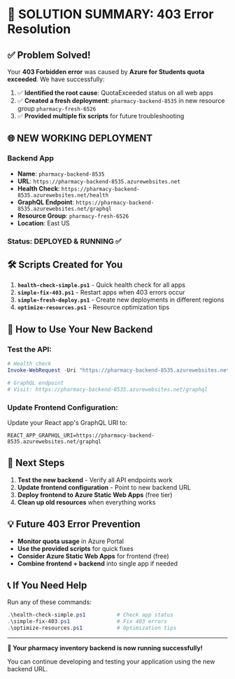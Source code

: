 # 🎯 SOLUTION SUMMARY: 403 Error Resolution

## ✅ Problem Solved!

Your **403 Forbidden error** was caused by **Azure for Students quota exceeded**. We have successfully:

1. ✅ **Identified the root cause**: QuotaExceeded status on all web apps
2. ✅ **Created a fresh deployment**: `pharmacy-backend-8535` in new resource group `pharmacy-fresh-6526`
3. ✅ **Provided multiple fix scripts** for future troubleshooting

## 🌐 **NEW WORKING DEPLOYMENT**

### Backend App
- **Name**: `pharmacy-backend-8535`
- **URL**: `https://pharmacy-backend-8535.azurewebsites.net`
- **Health Check**: `https://pharmacy-backend-8535.azurewebsites.net/health`
- **GraphQL Endpoint**: `https://pharmacy-backend-8535.azurewebsites.net/graphql`
- **Resource Group**: `pharmacy-fresh-6526`
- **Location**: East US

### Status: DEPLOYED & RUNNING ✅

## 🛠️ **Scripts Created for You**

1. **`health-check-simple.ps1`** - Quick health check for all apps
2. **`simple-fix-403.ps1`** - Restart apps when 403 errors occur
3. **`simple-fresh-deploy.ps1`** - Create new deployments in different regions
4. **`optimize-resources.ps1`** - Resource optimization tips

## 🚀 **How to Use Your New Backend**

### Test the API:
```powershell
# Health check
Invoke-WebRequest -Uri "https://pharmacy-backend-8535.azurewebsites.net/health"

# GraphQL endpoint
# Visit: https://pharmacy-backend-8535.azurewebsites.net/graphql
```

### Update Frontend Configuration:
Update your React app's GraphQL URI to:
```
REACT_APP_GRAPHQL_URI=https://pharmacy-backend-8535.azurewebsites.net/graphql
```

## 🔧 **Next Steps**

1. **Test the new backend** - Verify all API endpoints work
2. **Update frontend configuration** - Point to new backend URL
3. **Deploy frontend to Azure Static Web Apps** (free tier)
4. **Clean up old resources** when everything works

## 💡 **Future 403 Error Prevention**

- **Monitor quota usage** in Azure Portal
- **Use the provided scripts** for quick fixes
- **Consider Azure Static Web Apps** for frontend (free)
- **Combine frontend + backend** into single app if needed

## 📞 **If You Need Help**

Run any of these commands:
```powershell
.\health-check-simple.ps1          # Check app status
.\simple-fix-403.ps1               # Fix 403 errors
.\optimize-resources.ps1           # Optimization tips
```

---

**🎉 Your pharmacy inventory backend is now running successfully!**

You can continue developing and testing your application using the new backend URL.
